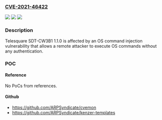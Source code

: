 ### [CVE-2021-46422](https://cve.mitre.org/cgi-bin/cvename.cgi?name=CVE-2021-46422)
![](https://img.shields.io/static/v1?label=Product&message=n%2Fa&color=blue)
![](https://img.shields.io/static/v1?label=Version&message=n%2Fa&color=blue)
![](https://img.shields.io/static/v1?label=Vulnerability&message=n%2Fa&color=brighgreen)

### Description

Telesquare SDT-CW3B1 1.1.0 is affected by an OS command injection vulnerability that allows a remote attacker to execute OS commands without any authentication.

### POC

#### Reference
No PoCs from references.

#### Github
- https://github.com/ARPSyndicate/cvemon
- https://github.com/ARPSyndicate/kenzer-templates

